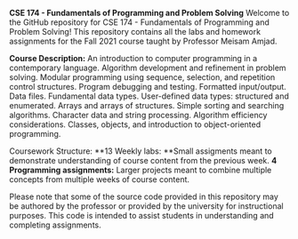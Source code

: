 **CSE 174 - Fundamentals of Programming and Problem Solving**
Welcome to the GitHub repository for CSE 174 - Fundamentals of Programming and Problem Solving! This repository contains all the labs and homework assignments for the Fall 2021 course taught by Professor Meisam Amjad.

**Course Description:**
An introduction to computer programming in a contemporary language. Algorithm development and refinement in problem solving. Modular programming using sequence, selection, and repetition control structures. Program debugging and testing. Formatted input/output. Data files. Fundamental data types. User-defined data types: structured and enumerated. Arrays and arrays of structures. Simple sorting and searching algorithms. Character data and string processing. Algorithm efficiency considerations. Classes, objects, and introduction to object-oriented programming.

Coursework Structure:
**13 Weekly labs: **Small assigments meant to demonstrate understanding of course content from the previous week.
**4 Programming assignments:** Larger projects meant to combine multiple concepts from multiple weeks of course content.

Please note that some of the source code provided in this repository may be authored by the professor or provided by the university for instructional purposes. This code is intended to assist students in understanding and completing assignments.
